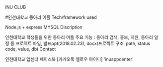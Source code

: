 INU CLUB

#인천대학교 동아리 어플
Tech/framework used

Node.js + express
MYSQL
Discription

인천대학교 학생들을 위한 동아리 어플
주요 기능 : 동아리 검색, 홍보, 지원, 동아리 일정 등
프로젝트 파일, 발표ppt(2018.02.23), docx(프로젝트 구조, path, status code, value, db)
Contact

인천대학교 앱센터 페이스북
[카카오톡 옐로우 아이디] 'inuappcenter'

